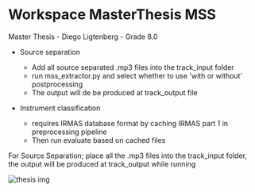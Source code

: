 # Workspace MasterThesis MSS
 Master Thesis - Diego Ligtenberg - Grade 8.0
 * Source separation
   * Add all source separated .mp3 files into the track_input folder
   * run mss_extractor.py and select whether to use 'with or without' postprocessing
   * The output will de be produced at track_output file

 * Instrument classification
   * requires IRMAS database format by caching IRMAS part 1 in preprocessing pipeline
   * Then run evaluate based on cached files
	
For Source Separation; place all the .mp3 files into the track_input folder, the output will be produced at track_output while running


![thesis img](https://user-images.githubusercontent.com/48967029/193250198-75f0950d-ff3b-48bb-8784-d5f6edbcae8f.JPG)


